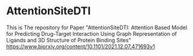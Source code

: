 # AttentionSiteDTI
This is The repository for Paper "AttentionSiteDTI: Attention Based Model for Predicting Drug-Target Interaction Using Graph Representation of Ligands and 3D Structure of Protein Binding Sites"
https://www.biorxiv.org/content/10.1101/2021.12.07.471693v1
